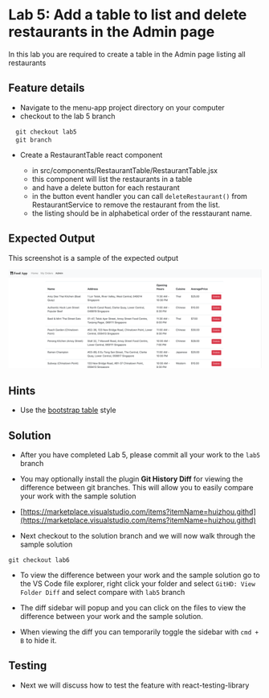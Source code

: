 # Lab 5: Add a table to list and delete restaurants in the Admin page

In this lab you are required to create a table in the Admin page listing all restaurants

## Feature details

- Navigate to the menu-app project directory on your computer
- checkout to the lab 5 branch

```
  git checkout lab5
  git branch
```

- Create a RestaurantTable react component

  - in src/components/RestaurantTable/RestaurantTable.jsx
  - this component will list the restaurants in a table
  - and have a delete button for each restaurant
  - in the button event handler you can call `deleteRestaurant()` from RestaurantService to remove the restaurant from the list.
  - the listing should be in alphabetical order of the resstaurant name.

## Expected Output

This screenshot is a sample of the expected output

![Restaurant table in the admin page](../../../.gitbook/assets/front-end-web-development/react/menu-app-labs/lab5-output-1.png)

## Hints

- Use the [bootstrap table](https://getbootstrap.com/docs/4.1/content/tables/#examples) style

## Solution
- After you have completed Lab 5, please commit all your work to the `lab5` branch

- You may optionally install the plugin **Git History Diff** for viewing the difference between git branches. This will allow you to easily compare your work with the sample solution 

- [https://marketplace.visualstudio.com/items?itemName=huizhou.githd](https://marketplace.visualstudio.com/items?itemName=huizhou.githd)

- Next checkout to the solution branch and we will now walk through the sample solution
```text
git checkout lab6
``` 

- To view the difference between your work and the sample solution go to the VS Code file explorer, right click your folder and select `GitHD: View Folder Diff` and select compare with `lab5` branch 

- The diff sidebar will popup and you can click on the files to view the difference between your work and the sample solution.

- When viewing the diff you can temporarily toggle the sidebar with `cmd + B` to hide it.

## Testing
- Next we will discuss how to test the feature with react-testing-library